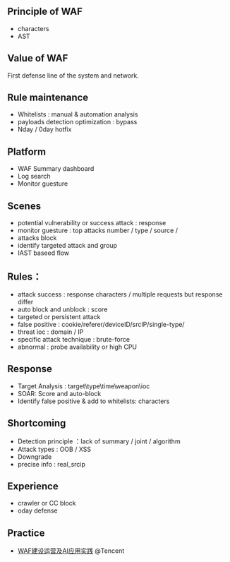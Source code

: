 ## Principle of WAF
- characters
- AST


## Value of WAF
 First defense line of the system and network.


## Rule maintenance
- Whitelists : manual & automation analysis
- payloads detection optimization : bypass
- Nday / 0day hotfix


## Platform
- WAF Summary dashboard
- Log search
- Monitor guesture


## Scenes
- potential vulnerability or success attack : response
- monitor guesture : top attacks number / type / source /
- attacks block
- identify targeted attack and group
- IAST baseed flow


## Rules：
- attack success : response characters / multiple requests but response differ
- auto block and unblock : score
- targeted or persistent attack
- false positive : cookie/referer/deviceID/srcIP/single-type/
- threat ioc : domain / IP
- specific attack technique : brute-force
- abnormal : probe availability or high CPU

 

## Response
- Target Analysis : target\type\time\weapon\ioc
- SOAR: Score and auto-block 
- Identify false positive & add to whitelists: characters

## Shortcoming
- Detection principle ：lack of summary / joint / algorithm
- Attack types : OOB / XSS
- Downgrade
- precise info : real_srcip

## Experience
- crawler or CC block
- oday defense


## Practice
- [WAF建设运营及AI应用实践](https://security.tencent.com/index.php/blog/msg/145) @Tencent
